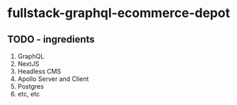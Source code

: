 # fullstack-graphql-ecommerce-depot
## TODO - ingredients
1. GraphQL
2. NextJS
3. Headless CMS
4. Apollo Server and Client
5. Postgres
6. etc, etc
